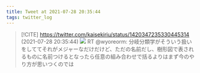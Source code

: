 ```yaml
---
title: Tweet at 2021-07-28 20:35:44
tags: twitter_log
---
```


> [!CITE] https://twitter.com/kaisekiriu/status/1420347235330445314 (2021-07-28 20:35:44)
> ![](https://twitter.com/kaisekiriu/status/1420347235330445314)
> RT @wyoreorm: 分岐分類学がそういう扱いをしててそれがメジャーなだけだけど、ただの名前だし、樹形図で表されるものに名前つけるとなったら任意の組み合わせで括るよりはまず今のやり方が思いつくのでは

